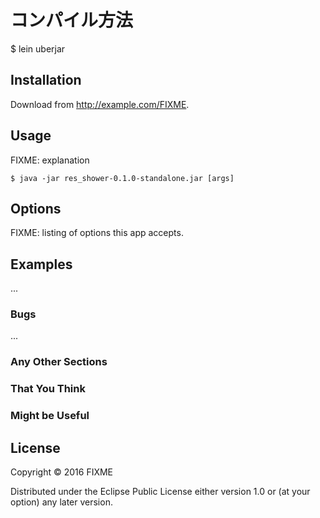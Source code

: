 # コンパイル方法

$ lein uberjar

## Installation

Download from http://example.com/FIXME.

## Usage

FIXME: explanation

    $ java -jar res_shower-0.1.0-standalone.jar [args]

## Options

FIXME: listing of options this app accepts.

## Examples

...

### Bugs

...

### Any Other Sections
### That You Think
### Might be Useful

## License

Copyright © 2016 FIXME

Distributed under the Eclipse Public License either version 1.0 or (at
your option) any later version.
